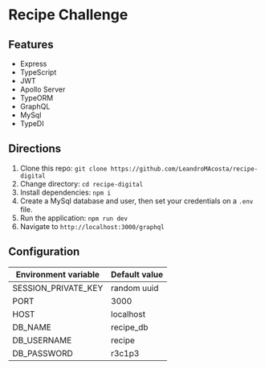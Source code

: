 # Recipe Challenge

## Features

- Express
- TypeScript
- JWT
- Apollo Server
- TypeORM
- GraphQL
- MySql
- TypeDI

## Directions

1. Clone this repo: `git clone https://github.com/LeandroMAcosta/recipe-digital`
2. Change directory: `cd recipe-digital`
3. Install dependencies: `npm i`
4. Create a MySql database and user, then set your credentials on a `.env` file.
5. Run the application: `npm run dev`
6. Navigate to `http://localhost:3000/graphql`

## Configuration

| Environment variable | Default value |
| -------------------- | ------------- |
| SESSION_PRIVATE_KEY  | random uuid   |
| PORT                 | 3000          |
| HOST                 | localhost     |
| DB_NAME              | recipe_db     |
| DB_USERNAME          | recipe        |
| DB_PASSWORD          | r3c1p3        |
